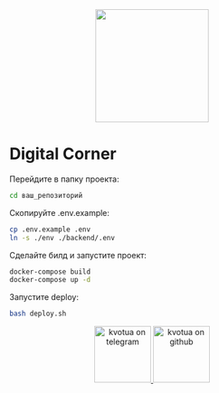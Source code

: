 <div id="header" align="center">
  <img src="https://media1.tenor.com/m/5ry-200hErMAAAAd/hacker-hacker-man.gif" width="200"/>
</div>

# Digital Corner

Перейдите в папку проекта:

```bash
cd ваш_репозиторий
```

Скопируйте .env.example:

```bash
cp .env.example .env
ln -s ./env ./backend/.env
```

Сделайте билд и запустите проект:

```bash
docker-compose build
docker-compose up -d
```

Запустите deploy:

```bash
bash deploy.sh
```
<div id="footer" align="center" style="border-radius: 6px;">
    <a href="https://t.me/kvotua">
        <img src="https://ggilipetsk.ru/wp-content/uploads/2022/04/telegram-1024x670-1.png" style="width: 100px;" alt="kvotua on telegram"/>
    </a>
    <a href="https://github.com/kvotua">
        <img src="https://avatars.githubusercontent.com/u/60317000?s=400&u=cc0869e176238dc748c2b0be0bffa4314bd0e86f&v=4" style="width: 100px;" alt="kvotua on github"/>
    </a>
</div>